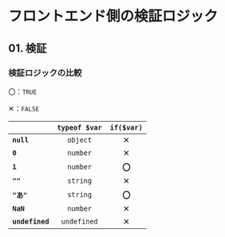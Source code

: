 # フロントエンド側の検証ロジック

## 01. 検証

### 検証ロジックの比較

〇：```TRUE```

✕：```FALSE```

|                     | ```typeof $var``` | ```if($var)``` |
| :------------------ | :---------------: | :------------: |
| **```null```**      |   ```object```    |       ✕        |
| **```0```**         |   ```number```    |       ✕        |
| **```1```**         |   ```number```    |     **〇**     |
| **```""```**        |   ```string```    |       ✕        |
| **```"あ"```**      |   ```string```    |     **〇**     |
| **```NaN```**       |   ```number```    |       ✕        |
| **```undefined```** |  ```undefined```  |       ✕        |

